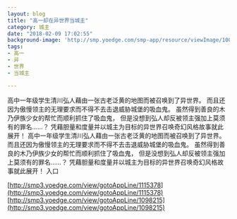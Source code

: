 ```yaml
---
layout: blog
title: "高一却在异世界当城主"
category: 城主
date: "2018-02-09 17:02:55"
background-image: 'http://smp.yoedge.com/smp-app/resource/viewImage/1001275appline.png'
tags:
- 高一
- 异
- 世界
- 当城主

---
```

高中一年级学生清川弘人藉由一张古老泛黄的地图而被召唤到了异世界。 而且还因为傲慢领主的无理要求而不得不去击退威胁城堡的吸血鬼。 虽然得到善良的木乃伊族少女的帮忙而顺利抓住了吸血鬼， 但是没想到弘人却反被领主强加上莫须有的罪名……？ 凭藉胆量和度量并以城主为目标的异世界召唤奇幻风格故事就此展开！
高中一年级学生清川弘人藉由一张古老泛黄的地图而被召唤到了异世界。 而且还因为傲慢领主的无理要求而不得不去击退威胁城堡的吸血鬼。 虽然得到善良的木乃伊族少女的帮忙而顺利抓住了吸血鬼， 但是没想到弘人却反被领主强加上莫须有的罪名……？ 凭藉胆量和度量并以城主为目标的异世界召唤奇幻风格故事就此展开！
入口

[http://smp3.yoedge.com/view/gotoAppLine/1115378](http://smp3.yoedge.com/view/gotoAppLine/1115378)
[http://smp3.yoedge.com/view/gotoAppLine/1098215](http://smp3.yoedge.com/view/gotoAppLine/1098215)

        
